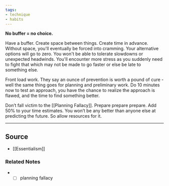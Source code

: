 ```yaml
---
tags:
- technique
- habits
---
```

**No buffer = no choice.**

Have a buffer. Create space between things. Create time in advance. Without space, you'll eventually be forced into cramming. Your alternative options will go to zero. You won't be able to tolerate slowdowns or unexpected headwinds. You'll encounter more stress as you suddenly need to fight that which may not be made to go faster or else be late to something else.

Front load work. They say an ounce of prevention is worth a pound of cure - well the same thing goes for planning and preliminary work. Do 10 minutes now to test an approach, you have the chance to realize the approach is flawed, and the time to find something better. 

Don’t fall victim to the [[Planning Fallacy]]. Prepare prepare prepare. Add 50% to your time estimates. You won’t be any better than anyone else at predicting the future. So allow resources for it. 

---

## Source
- [[Essentialism]]

### Related Notes
- - [ ]  planning fallacy
